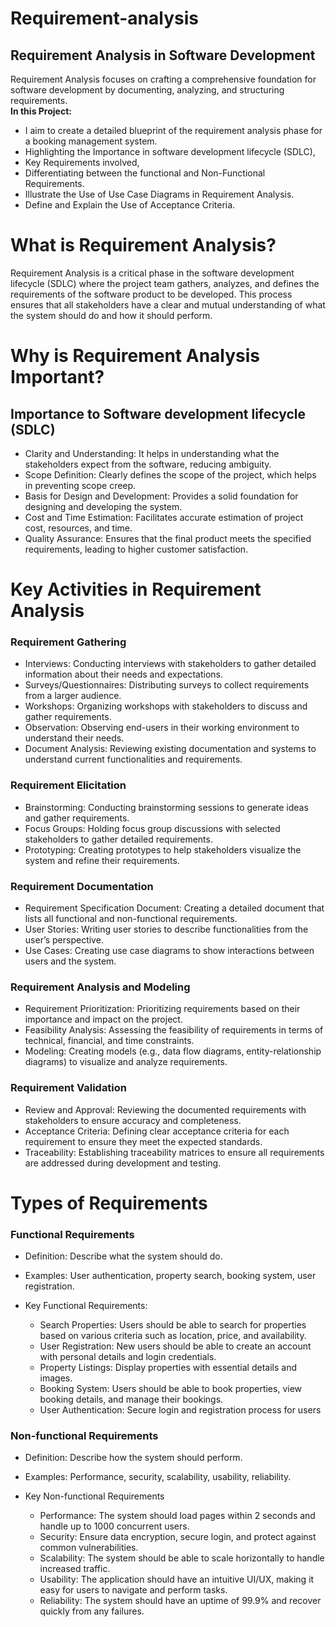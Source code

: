 # Requirement-analysis
## Requirement Analysis in Software Development
   Requirement Analysis focuses on crafting a comprehensive foundation for software development by documenting, analyzing, and structuring requirements.  
   **In this Project:** 
  - I aim to create a detailed blueprint of the requirement analysis phase for a booking management system. 
  - Highlighting the Importance in software development lifecycle (SDLC),
  -  Key Requirements involved,
  -  Differentiating between the functional and Non-Functional Requirements.
  -  Illustrate the Use of Use Case Diagrams in Requirement Analysis.
  -  Define and Explain the Use of Acceptance Criteria.

# What is Requirement Analysis?
Requirement Analysis is a critical phase in the software development lifecycle (SDLC) where the project team gathers, analyzes, and defines the requirements of the software product to be developed. This process ensures that all stakeholders have a clear and mutual understanding of what the system should do and how it should perform.

# Why is Requirement Analysis Important?
## Importance to Software development lifecycle (SDLC)
   - Clarity and Understanding: It helps in understanding what the stakeholders expect from the software, reducing ambiguity.
   - Scope Definition: Clearly defines the scope of the project, which helps in preventing scope creep.
   - Basis for Design and Development: Provides a solid foundation for designing and developing the system.
   - Cost and Time Estimation: Facilitates accurate estimation of project cost, resources, and time.
   - Quality Assurance: Ensures that the final product meets the specified requirements, leading to higher customer satisfaction.

# Key Activities in Requirement Analysis
### Requirement Gathering
   - Interviews: Conducting interviews with stakeholders to gather detailed information about their needs and expectations.
   - Surveys/Questionnaires: Distributing surveys to collect requirements from a larger audience.
   - Workshops: Organizing workshops with stakeholders to discuss and gather requirements.
   - Observation: Observing end-users in their working environment to understand their needs.
   - Document Analysis: Reviewing existing documentation and systems to understand current functionalities and requirements.
     
### Requirement Elicitation
   - Brainstorming: Conducting brainstorming sessions to generate ideas and gather requirements.
   - Focus Groups: Holding focus group discussions with selected stakeholders to gather detailed requirements.
   - Prototyping: Creating prototypes to help stakeholders visualize the system and refine their requirements.

### Requirement Documentation
   - Requirement Specification Document: Creating a detailed document that lists all functional and non-functional requirements.
   - User Stories: Writing user stories to describe functionalities from the user’s perspective.
   - Use Cases: Creating use case diagrams to show interactions between users and the system.

### Requirement Analysis and Modeling
   - Requirement Prioritization: Prioritizing requirements based on their importance and impact on the project.
   - Feasibility Analysis: Assessing the feasibility of requirements in terms of technical, financial, and time constraints.
   - Modeling: Creating models (e.g., data flow diagrams, entity-relationship diagrams) to visualize and analyze requirements.

### Requirement Validation
   - Review and Approval: Reviewing the documented requirements with stakeholders to ensure accuracy and completeness.
   - Acceptance Criteria: Defining clear acceptance criteria for each requirement to ensure they meet the expected standards.
   - Traceability: Establishing traceability matrices to ensure all requirements are addressed during development and testing.

# Types of Requirements 
### Functional Requirements
   - Definition: Describe what the system should do.
   - Examples: User authentication, property search, booking system, user registration.

   - Key Functional Requirements:
        - Search Properties: Users should be able to search for properties based on various criteria such as location, price, and availability.
        - User Registration: New users should be able to create an account with personal details and login credentials.
        - Property Listings: Display properties with essential details and images.
        - Booking System: Users should be able to book properties, view booking details, and manage their bookings.
        - User Authentication: Secure login and registration process for users



### Non-functional Requirements
   - Definition: Describe how the system should perform.
   - Examples: Performance, security, scalability, usability, reliability.

   - Key Non-functional Requirements
      - Performance: The system should load pages within 2 seconds and handle up to 1000 concurrent users.
      - Security: Ensure data encryption, secure login, and protect against common vulnerabilities.
      - Scalability: The system should be able to scale horizontally to handle increased traffic.
      - Usability: The application should have an intuitive UI/UX, making it easy for users to navigate and perform tasks.
      - Reliability: The system should have an uptime of 99.9% and recover quickly from any failures.
